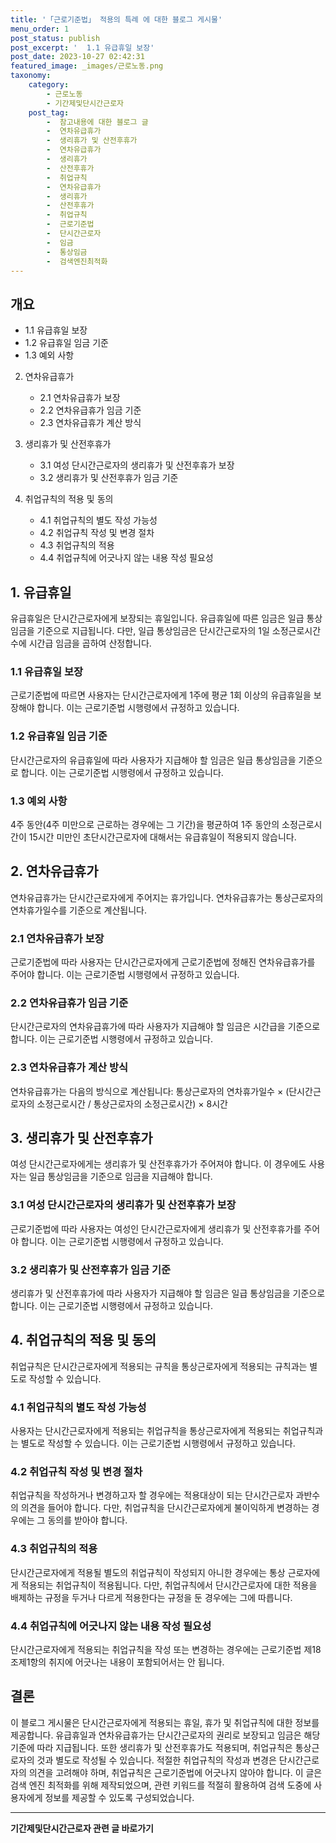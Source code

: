 ```yaml
---
title: '「근로기준법」 적용의 특례 에 대한 블로그 게시물'
menu_order: 1
post_status: publish
post_excerpt: '  1.1 유급휴일 보장'
post_date: 2023-10-27 02:42:31
featured_image: _images/근로노동.png
taxonomy:
    category:
        - 근로노동
        - 기간제및단시간근로자
    post_tag:
        -  참고내용에 대한 블로그 글
        -  연차유급휴가
        -  생리휴가 및 산전후휴가
        -  연차유급휴가
        -  생리휴가
        -  산전후휴가
        -  취업규칙
        -  연차유급휴가
        -  생리휴가
        -  산전후휴가
        -  취업규칙
        -  근로기준법
        -  단시간근로자
        -  임금
        -  통상임금
        -  검색엔진최적화
---
```



## 개요

   - 1.1 유급휴일 보장
   - 1.2 유급휴일 임금 기준
   - 1.3 예외 사항
   
2. 연차유급휴가
   - 2.1 연차유급휴가 보장
   - 2.2 연차유급휴가 임금 기준
   - 2.3 연차유급휴가 계산 방식

3. 생리휴가 및 산전후휴가
   - 3.1 여성 단시간근로자의 생리휴가 및 산전후휴가 보장
   - 3.2 생리휴가 및 산전후휴가 임금 기준

4. 취업규칙의 적용 및 동의
   - 4.1 취업규칙의 별도 작성 가능성
   - 4.2 취업규칙 작성 및 변경 절차
   - 4.3 취업규칙의 적용
   - 4.4 취업규칙에 어긋나지 않는 내용 작성 필요성
   
## 1. 유급휴일
유급휴일은 단시간근로자에게 보장되는 휴일입니다. 유급휴일에 따른 임금은 일급 통상임금을 기준으로 지급됩니다. 다만, 일급 통상임금은 단시간근로자의 1일 소정근로시간 수에 시간급 임금을 곱하여 산정합니다.

### 1.1 유급휴일 보장
근로기준법에 따르면 사용자는 단시간근로자에게 1주에 평균 1회 이상의 유급휴일을 보장해야 합니다. 이는 근로기준법 시행령에서 규정하고 있습니다.

### 1.2 유급휴일 임금 기준
단시간근로자의 유급휴일에 따라 사용자가 지급해야 할 임금은 일급 통상임금을 기준으로 합니다. 이는 근로기준법 시행령에서 규정하고 있습니다.

### 1.3 예외 사항
4주 동안(4주 미만으로 근로하는 경우에는 그 기간)을 평균하여 1주 동안의 소정근로시간이 15시간 미만인 초단시간근로자에 대해서는 유급휴일이 적용되지 않습니다.

## 2. 연차유급휴가
연차유급휴가는 단시간근로자에게 주어지는 휴가입니다. 연차유급휴가는 통상근로자의 연차휴가일수를 기준으로 계산됩니다.

### 2.1 연차유급휴가 보장
근로기준법에 따라 사용자는 단시간근로자에게 근로기준법에 정해진 연차유급휴가를 주어야 합니다. 이는 근로기준법 시행령에서 규정하고 있습니다.

### 2.2 연차유급휴가 임금 기준
단시간근로자의 연차유급휴가에 따라 사용자가 지급해야 할 임금은 시간급을 기준으로 합니다. 이는 근로기준법 시행령에서 규정하고 있습니다.

### 2.3 연차유급휴가 계산 방식
연차유급휴가는 다음의 방식으로 계산됩니다: 통상근로자의 연차휴가일수 × (단시간근로자의 소정근로시간 / 통상근로자의 소정근로시간) × 8시간

## 3. 생리휴가 및 산전후휴가
여성 단시간근로자에게는 생리휴가 및 산전후휴가가 주어져야 합니다. 이 경우에도 사용자는 일급 통상임금을 기준으로 임금을 지급해야 합니다.

### 3.1 여성 단시간근로자의 생리휴가 및 산전후휴가 보장
근로기준법에 따라 사용자는 여성인 단시간근로자에게 생리휴가 및 산전후휴가를 주어야 합니다. 이는 근로기준법 시행령에서 규정하고 있습니다.

### 3.2 생리휴가 및 산전후휴가 임금 기준
생리휴가 및 산전후휴가에 따라 사용자가 지급해야 할 임금은 일급 통상임금을 기준으로 합니다. 이는 근로기준법 시행령에서 규정하고 있습니다.

## 4. 취업규칙의 적용 및 동의
취업규칙은 단시간근로자에게 적용되는 규칙을 통상근로자에게 적용되는 규칙과는 별도로 작성할 수 있습니다.

### 4.1 취업규칙의 별도 작성 가능성
사용자는 단시간근로자에게 적용되는 취업규칙을 통상근로자에게 적용되는 취업규칙과는 별도로 작성할 수 있습니다. 이는 근로기준법 시행령에서 규정하고 있습니다.

### 4.2 취업규칙 작성 및 변경 절차
취업규칙을 작성하거나 변경하고자 할 경우에는 적용대상이 되는 단시간근로자 과반수의 의견을 들어야 합니다. 다만, 취업규칙을 단시간근로자에게 불이익하게 변경하는 경우에는 그 동의를 받아야 합니다.

### 4.3 취업규칙의 적용
단시간근로자에게 적용될 별도의 취업규칙이 작성되지 아니한 경우에는 통상 근로자에게 적용되는 취업규칙이 적용됩니다. 다만, 취업규칙에서 단시간근로자에 대한 적용을 배제하는 규정을 두거나 다르게 적용한다는 규정을 둔 경우에는 그에 따릅니다.

### 4.4 취업규칙에 어긋나지 않는 내용 작성 필요성
단시간근로자에게 적용되는 취업규칙을 작성 또는 변경하는 경우에는 근로기준법 제18조제1항의 취지에 어긋나는 내용이 포함되어서는 안 됩니다.

## 결론
이 블로그 게시물은 단시간근로자에게 적용되는 휴일, 휴가 및 취업규칙에 대한 정보를 제공합니다. 유급휴일과 연차유급휴가는 단시간근로자의 권리로 보장되고 임금은 해당 기준에 따라 지급됩니다. 또한 생리휴가 및 산전후휴가도 적용되며, 취업규칙은 통상근로자의 것과 별도로 작성될 수 있습니다. 적절한 취업규칙의 작성과 변경은 단시간근로자의 의견을 고려해야 하며, 취업규칙은 근로기준법에 어긋나지 않아야 합니다. 이 글은 검색 엔진 최적화를 위해 제작되었으며, 관련 키워드를 적절히 활용하여 검색 도중에 사용자에게 정보를 제공할 수 있도록 구성되었습니다.
<!-- wp:separator -->
<hr class="wp-block-separator has-alpha-channel-opacity"/>
<!-- /wp:separator -->

<!-- wp:group {"backgroundColor":"base","layout":{"type":"constrained"}} -->
<div class="wp-block-group has-base-background-color has-background"><!-- wp:paragraph {"align":"center","fontSize":"medium"} -->
<p class="has-text-align-center has-large-font-size"><strong>기간제및단시간근로자 관련 글 바로가기</strong></p>
<!-- /wp:paragraph -->


<!-- wp:latest-posts
{"categories":[{"id":10536,"count":19,"description":"","link":"https://uknowlaw.com/category/%ea%b8%b0%ea%b0%84%ec%a0%9c%eb%b0%8f%eb%8b%a8%ec%8b%9c%ea%b0%84%ea%b7%bc%eb%a1%9c%ec%9e%90/","name":"기간제및단시간근로자","slug":"기간제및단시간근로자","taxonomy":"category","parent":0,"meta":[],"_links":{"self":[{"href":"https://uknowlaw.com/wp-json/wp/v2/categories/10536"}],"collection":[{"href":"https://uknowlaw.com/wp-json/wp/v2/categories"}],"about":[{"href":"https://uknowlaw.com/wp-json/wp/v2/taxonomies/category"}],"wp:post_type":[{"href":"https://uknowlaw.com/wp-json/wp/v2/posts?categories=10536"}],"curies":[{"name":"wp","href":"https://api.w.org/{rel}","templated":true}]}}],"postsToShow":100,"excerptLength":28,"postLayout":"grid","columns":2,"featuredImageAlign":"left","featuredImageSizeSlug":"large","fontSize":"small"} /--></div>
<!-- /wp:group -->